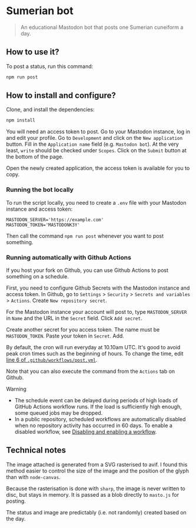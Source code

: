 # Sumerian bot

> An educational Mastodon bot that posts one Sumerian cuneiform a day.

## How to use it?

To post a status, run this command:

```sh
npm run post
```

## How to install and configure?

Clone, and install the dependencies:

```sh
npm install
```

You will need an access token to post. Go to your Mastodon instance, log in and edit your profile. Go to `Development` and click on the `New application` button. Fill in the `Application name` field (e.g. `Mastodon bot`). At the very least, `write` should be checked under `Scopes`. Click on the `Submit` button at the bottom of the page.

Open the newly created application, the access token is available for you to copy.

### Running the bot locally

To run the script locally, you need to create a `.env` file with your Mastodon instance and access token:

```
MASTODON_SERVER='https://example.com'
MASTODON_TOKEN='MASTODONK3Y'
```

Then call the command `npm run post` whenever you want to post something.

### Running automatically with Github Actions

If you host your fork on Github, you can use Github Actions to post something on a schedule.

First, you need to configure Github Secrets with the Mastodon instance and access token. In Github, go to `Settings` > `Security` > `Secrets and variables` > `Actions`. Create `New repository secret`.

For the Mastodon instance your account will post to, type `MASTODON_SERVER` in `Name` and the URL in the `Secret` field. Click `Add secret`.

Create another secret for you access token. The name must be `MASTODON_TOKEN`. Paste your token in `Secret`. Add.

By default, the cron will run everyday at 10.10am UTC. It's good to avoid peak cron times such as the beginning of hours. To change the time, edit [line 6 of `.github/workflows/post.yml`](https://github.com/gmarty/sumerian-bot/blob/main/.github/workflows/post.yml#L6).

Note that you can also execute the command from the `Actions` tab on Github.

> [!WARNING]
>
> - The schedule event can be delayed during periods of high loads of GitHub Actions workflow runs. If the load is sufficiently high enough, some queued jobs may be dropped.
> - In a public repository, scheduled workflows are automatically disabled when no repository activity has occurred in 60 days. To enable a disabled workflow, see [Disabling and enabling a workflow](https://docs.github.com/en/enterprise-server@3.12/actions/using-workflows/disabling-and-enabling-a-workflow#enabling-a-workflow).

## Technical notes

The image attached is generated from a SVG rasterised to avif. I found this method easier to control the size of the image and the position of the glyph than with `node-canvas`.

Because the rasterisation is done with `sharp`, the image is never written to disc, but stays in memory. It is passed as a blob directly to `masto.js` for posting.

The status and image are predictably (i.e. not randomly) created based on the day.
